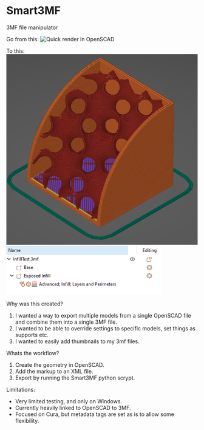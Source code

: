 # Smart3MF
3MF file manipulator

Go from this: 
![Quick render in OpenSCAD](/assets/OpenSCAD.PNG)

To this:
![Screenshot inside PrusaSlicer with a single object showing exposed infill](./Prusa1.PNG)
![Screenshot inside PrusaSlicer showing objects and settings](/Prusa2.PNG)

Why was this created?
1) I wanted a way to export multiple models from a single OpenSCAD file and combine them into a single 3MF file. 
2) I wanted to be able to override settings to specific models, set things as supports etc.
3) I wanted to easily add thumbnails to my 3mf files.

Whats the workflow?
1) Create the geometry in OpenSCAD.
2) Add the markup to an XML file.
3) Export by running the Smart3MF python scrypt.

Limitations:
- Very limited testing, and only on Windows.
- Currently heavily linked to OpenSCAD to 3MF.
- Focused on Cura, but metadata tags are set as is to allow some flexibility.
